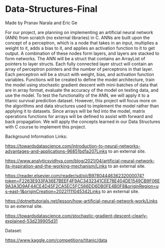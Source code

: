 # Data-Structures-Final

Made by Pranav Narala and Eric Ge
 

For our project, are planning on implementing an artificial neural network (ANN) from scratch (no external libraries) in C. ANNs are built upon the concept of a perceptron, which is a node that takes in an input, multiplies a weight to it, adds a bias to it, and applies an activation function to it to get output. A combination of these nodes form layers, and layers are stacked to form networks. The ANN will be a struct that contains an ArrayList of pointers to layer structs. Each fully connected layer struct will contain an array of perceptron pointers and the number of perceptrons in that layer. Each perceptron will be a struct with weight, bias, and activation function variables. Functions will be created to define the model architecture, train the model using stochastic gradient descent with mini-batches of data that are in array format, evaluate the accuracy of the model on testing data, and use the model. To test the functionality of the ANN, we will apply it to a titanic survival prediction dataset. However, this project will focus more on the algorithms and data structures used to implement the model rather than applying it to datasets. Since arrays will be fed into the model, matrix operations functions for arrays will be defined to assist with forward and back propagation. We will apply the concepts learned in our Data Structures with C course to implement this project.

 

Background Information Links:

https://towardsdatascience.com/introduction-to-neural-networks-advantages-and-applications-96851bd1a207Links to an external site.

https://www.analyticsvidhya.com/blog/2021/04/artificial-neural-network-its-inspiration-and-the-working-mechanism/Links to an external site.

https://reader.elsevier.com/reader/sd/pii/B9780444636232000074?token=F2263E933FA36E7BEEF4F9AC3432341CEE78E404DE1549CB9F06E9A3A3D9AF44CE4D45F2CA5EC5FC566DD6DB0FE4B0F8&originRegion=us-east-1&originCreation=20221111045342Links to an external site.

https://dotnettutorials.net/lesson/how-artificial-neural-network-work/Links to an external site.

https://towardsdatascience.com/stochastic-gradient-descent-clearly-explained-53d239905d31

 

Dataset:

https://www.kaggle.com/competitions/titanic/data
